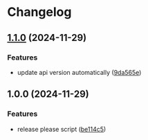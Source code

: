 # Changelog

## [1.1.0](https://github.com/Bangseungjae/social/compare/v1.0.0...v1.1.0) (2024-11-29)


### Features

* update api version automatically ([9da565e](https://github.com/Bangseungjae/social/commit/9da565e44c2c0b8794b8e606b6706fbcba94d89a))

## 1.0.0 (2024-11-29)


### Features

* release please script ([be114c5](https://github.com/Bangseungjae/social/commit/be114c586199cefbcd1ce633d57b1a0d85547ae6))
